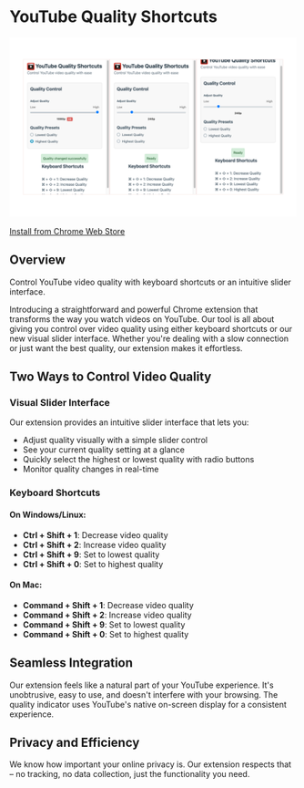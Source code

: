 # YouTube Quality Shortcuts

![intro screen shot](./images/intros/intro_1.png)

[Install from Chrome Web Store](https://chromewebstore.google.com/detail/youtube-quality-shortcut/idcemhhjdleodchiihagkfehahofmibc)

## Overview

Control YouTube video quality with keyboard shortcuts or an intuitive slider interface.

Introducing a straightforward and powerful Chrome extension that transforms the way you watch videos on YouTube. Our tool is all about giving you control over video quality using either keyboard shortcuts or our new visual slider interface. Whether you're dealing with a slow connection or just want the best quality, our extension makes it effortless.

## Two Ways to Control Video Quality

### Visual Slider Interface

Our extension provides an intuitive slider interface that lets you:
- Adjust quality visually with a simple slider control
- See your current quality setting at a glance
- Quickly select the highest or lowest quality with radio buttons
- Monitor quality changes in real-time

### Keyboard Shortcuts

#### On Windows/Linux:

- **Ctrl + Shift + 1**: Decrease video quality
- **Ctrl + Shift + 2**: Increase video quality
- **Ctrl + Shift + 9**: Set to lowest quality
- **Ctrl + Shift + 0**: Set to highest quality

#### On Mac:

- **Command + Shift + 1**: Decrease video quality
- **Command + Shift + 2**: Increase video quality
- **Command + Shift + 9**: Set to lowest quality
- **Command + Shift + 0**: Set to highest quality

## Seamless Integration

Our extension feels like a natural part of your YouTube experience. It's unobtrusive, easy to use, and doesn't interfere with your browsing. The quality indicator uses YouTube's native on-screen display for a consistent experience.

## Privacy and Efficiency

We know how important your online privacy is. Our extension respects that – no tracking, no data collection, just the functionality you need.